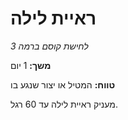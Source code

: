 # ראיית לילה

*לחישת קוסם ברמה 3*

**משך:** 1 יום

**טווח:** המטיל או יצור שנגע בו

מעניק ראיית לילה עד 60 רגל.